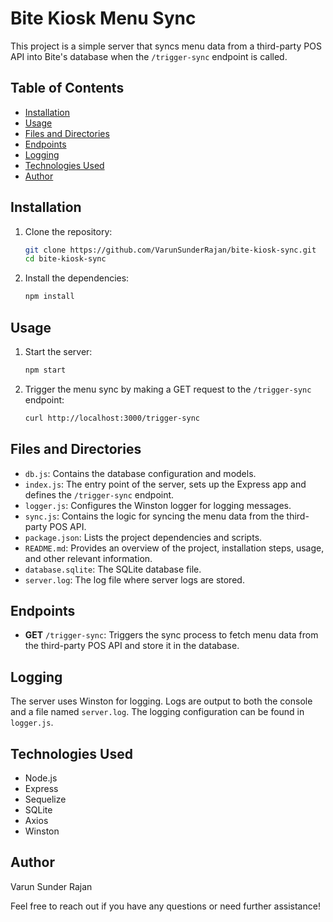 # Bite Kiosk Menu Sync

This project is a simple server that syncs menu data from a third-party POS API into Bite's database when the `/trigger-sync` endpoint is called.

## Table of Contents
- [Installation](#installation)
- [Usage](#usage)
- [Files and Directories](#files-and-directories)
- [Endpoints](#endpoints)
- [Logging](#logging)
- [Technologies Used](#technologies-used)
- [Author](#author)

## Installation

1. Clone the repository:
    ```bash
    git clone https://github.com/VarunSunderRajan/bite-kiosk-sync.git
    cd bite-kiosk-sync
    ```

2. Install the dependencies:
    ```bash
    npm install
    ```

## Usage

1. Start the server:
    ```bash
    npm start
    ```

2. Trigger the menu sync by making a GET request to the `/trigger-sync` endpoint:
    ```bash
    curl http://localhost:3000/trigger-sync
    ```

## Files and Directories

- `db.js`: Contains the database configuration and models.
- `index.js`: The entry point of the server, sets up the Express app and defines the `/trigger-sync` endpoint.
- `logger.js`: Configures the Winston logger for logging messages.
- `sync.js`: Contains the logic for syncing the menu data from the third-party POS API.
- `package.json`: Lists the project dependencies and scripts.
- `README.md`: Provides an overview of the project, installation steps, usage, and other relevant information.
- `database.sqlite`: The SQLite database file.
- `server.log`: The log file where server logs are stored.

## Endpoints

- **GET** `/trigger-sync`: Triggers the sync process to fetch menu data from the third-party POS API and store it in the database.

## Logging

The server uses Winston for logging. Logs are output to both the console and a file named `server.log`. The logging configuration can be found in `logger.js`.

## Technologies Used

- Node.js
- Express
- Sequelize
- SQLite
- Axios
- Winston

## Author

Varun Sunder Rajan

Feel free to reach out if you have any questions or need further assistance!

